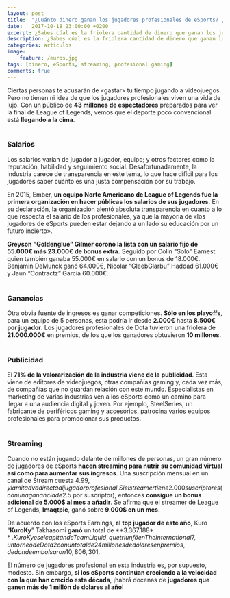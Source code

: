 ```yaml
---
layout: post
title:  "¿Cuánto dinero ganan los jugadores profesionales de eSports? ¿Y cómo?"
date:   2017-10-18 23:00:00 +0200
excerpt: ¿Sabes cúal es la friolera cantidad de dinero que ganan los jugadores profesionales de Sports? Todo esto se debe a  publicidad, streaming, salarios y ganancias.
description: ¿Sabes cúal es la friolera cantidad de dinero que ganan los jugadores profesionales de Sports? Todo esto se debe a  publicidad, streaming, salarios y ganancias.
categories: articulos
image:
    feature: /euros.jpg
tags: [dinero, eSports, streaming, profesional gaming]
comments: true
---
```

<!--more-->
<!-- more -->
Ciertas personas te acusarán de «gastar» tu tiempo jugando a videojuegos. Pero no tienen ni idea de que los jugadores profesionales viven una vida de lujo. Con un público de **43 millones de espectadores** preparados para ver la final de League of Legends, vemos que el deporte poco convencional está **llegando a la cima**.
<br /><br />
### Salarios
Los salarios varían de jugador a jugador, equipo; y otros factores como la reputación, habilidad y seguimiento social. Desafortunadamente, la industria carece de transparencia en este tema, lo que hace difícil para los jugadores saber cuánto es una justa compensación por su trabajo.

En 2015, Ember, **un equipo Norte Americano de League of Legends fue la primera organización en hacer públicas los salarios de sus jugadores**. En su declaración, la organización alentó absoluta transparencia en cuanto a lo que respecta el salario de los profesionales, ya que la mayoría de «los jugadores de eSports pueden estar dejando a  un lado su educación por un futuro incierto».

**Greyson “Goldenglue” Gilmer coronó la lista con un salario fijo de 55.000€ más 23.000€ de bonus extra.** Seguido por Colin "Solo" Earnest quien también ganaba 55.000€ en salario con un bonus de 18.000€. Benjamin DeMunck ganó 64.000€, Nicolar “GleebGlarbu” Haddad 61.000€ y Jaun “Contractz” Garcia 60.000€.
<br /><br />
### Ganancias
Otra obvia fuente de ingresos es ganar competiciones. **Sólo en los playoffs**, para un equipo de 5 personas, esta podría ir desde **2.000€** hasta **8.500€ por jugador**. Los jugadores profesionales de Dota tuvieron una friolera de **21.000.000€** en premios, de los que los ganadores obtuvieron **10 millones**. 
<br /><br />
### Publicidad
El **71% de la valorarización de la industria viene de la publicidad**. Esta viene de editores de videojuegos, otras compañías gaming y, cada vez más, de compañías que no guardan relación con este mundo. Especialistas en marketing de varias industrias ven a los eSports como un camino para llegar a una audiencia digital y joven. Por ejemplo, SteelSeries, un fabricante de periféricos gaming y accesorios, patrocina varios equipos profesionales para promocionar sus productos.
<br /><br />
### Streaming
Cuando no están jugando delante de millones de personas, un gran número de jugadores de eSports **hacen streaming para nutrir su comunidad virtual así como para aumentar sus ingresos**. Una suscripción mensual en un canal de Stream cuesta 4.99$, y la mitad va directa al jugador profesional. Si el streamer tiene 2.000 suscriptores (con una ganancia de 2.5$ por suscriptor), entonces **consigue un bonus adicional de 5.000$ al mes a añadir**. Se afirma que el streamer de League of Legends, **Imaqtpie**, ganó sobre **9.000$ en un mes**.

De acuerdo con los eSports Earnings, **el top jugador de este año**, Kuro “**KuroKy**” Takhasomi **ganó** un total de **3.367.188$**. KuroKy es el capitán de Team Liquid, que triunfó en The International 7, un torneo de Dota 2 con un total de 24 millones de dolares en premios, de donde embolsaron 10,806,301$.

El número de jugadores profesional en esta industria es, por supuesto, modesto. Sin embargo, **si los eSports continúan creciendo a la velocidad con la que han crecido esta década**, ¡habrá docenas de **jugadores que ganen más de 1 millón de dolares al año**!